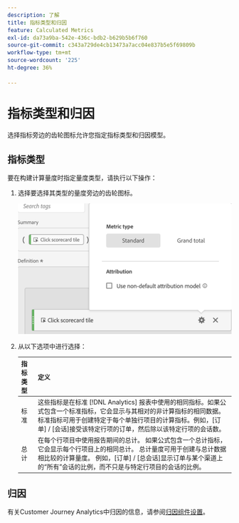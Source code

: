 ```yaml
---
description: 了解
title: 指标类型和归因
feature: Calculated Metrics
exl-id: da73a9ba-542e-436c-bdb2-b629b5b6f760
source-git-commit: c343a729de4cb13473a7acc04e837b5e5f69809b
workflow-type: tm+mt
source-wordcount: '225'
ht-degree: 36%

---
```


# 指标类型和归因

选择指标旁边的齿轮图标允许您指定指标类型和归因模型。

## 指标类型

要在构建计算量度时指定量度类型，请执行以下操作：

1. 选择要选择其类型的量度旁边的齿轮图标。

   ![带有弹出窗口的齿轮图标，显示指标类型等于标准。](assets/cm_type_alloc.png)

1. 从以下选项中进行选择：

   | 指标类型 | 定义 |
   |---|---|
   | 标准 | 这些指标是在标准 [!DNL Analytics] 报表中使用的相同指标。如果公式包含一个标准指标，它会显示与其相对的非计算指标的相同数据。标准指标可用于创建特定于每个单独行项目的计算指标。例如，[订单] / [会话]接受该特定行项的订单，然后除以该特定行项的会话数。 |
   | 总计 | 在每个行项目中使用报告期间的总计。 如果公式包含一个总计指标，它会显示每个行项目上的相同总计。 总计量度可用于创建与总计数据相比较的计算量度。 例如，[订单] / [总会话]显示订单与某个渠道上的“所有”会话的比例，而不只是与特定行项目的会话的比例。 |

## 归因

有关Customer Journey Analytics中归因的信息，请参阅[归因组件设置](/help/data-views/component-settings/attribution.md)。
